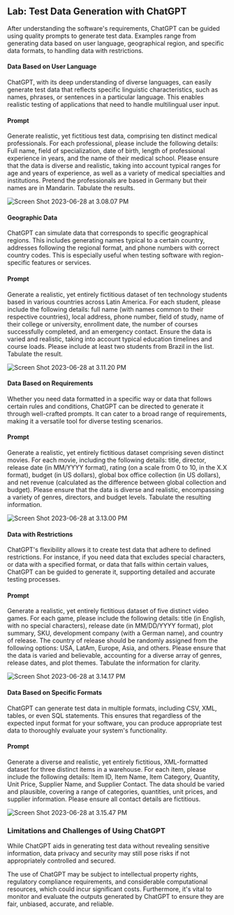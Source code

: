 ## Lab: Test Data Generation with ChatGPT

After understanding the software\'s requirements, ChatGPT can be guided
using quality prompts to generate test data. Examples range from
generating data based on user language, geographical region, and
specific data formats, to handling data with restrictions.

#### Data Based on User Language

ChatGPT, with its deep understanding of diverse languages, can easily
generate test data that reflects specific linguistic characteristics,
such as names, phrases, or sentences in a particular language. This
enables realistic testing of applications that need to handle
multilingual user input.

#### Prompt

Generate realistic, yet fictitious test data, comprising ten distinct
medical professionals. For each professional, please include the
following details: Full name, field of specialization, date of birth,
length of professional experience in years, and the name of their
medical school. Please ensure that the data is diverse and realistic,
taking into account typical ranges for age and years of experience, as
well as a variety of medical specialties and institutions. Pretend the
professionals are based in Germany but their names are in Mandarin.
Tabulate the results.

![Screen Shot 2023-06-28 at 3.08.07
PM](./images/Screen%20Shot%202023-06-28%20at%203.08.07%20PM.png)


#### Geographic Data

ChatGPT can simulate data that corresponds to specific geographical
regions. This includes generating names typical to a certain country,
addresses following the regional format, and phone numbers with correct
country codes. This is especially useful when testing software with
region-specific features or services.

#### Prompt

Generate a realistic, yet entirely fictitious dataset of ten technology
students based in various countries across Latin America. For each
student, please include the following details: full name (with names
common to their respective countries), local address, phone number,
field of study, name of their college or university, enrollment date,
the number of courses successfully completed, and an emergency contact.
Ensure the data is varied and realistic, taking into account typical
education timelines and course loads. Please include at least two
students from Brazil in the list. Tabulate the result.

![Screen Shot 2023-06-28 at 3.11.20
PM](./images/Screen%20Shot%202023-06-28%20at%203.11.20%20PM.png)


#### Data Based on Requirements

Whether you need data formatted in a specific way or data that follows
certain rules and conditions, ChatGPT can be directed to generate it
through well-crafted prompts. It can cater to a broad range of
requirements, making it a versatile tool for diverse testing scenarios.

#### Prompt

Generate a realistic, yet entirely fictitious dataset comprising seven
distinct movies. For each movie, including the following details: title,
director, release date (in MM/YYYY format), rating (on a scale from 0 to
10, in the X.X format), budget (in US dollars), global box office
collection (in US dollars), and net revenue (calculated as the
difference between global collection and budget). Please ensure that the
data is diverse and realistic, encompassing a variety of genres,
directors, and budget levels. Tabulate the resulting information.

![Screen Shot 2023-06-28 at 3.13.00
PM](./images/Screen%20Shot%202023-06-28%20at%203.13.00%20PM.png)


#### Data with Restrictions

ChatGPT\'s flexibility allows it to create test data that adhere to
defined restrictions. For instance, if you need data that excludes
special characters, or data with a specified format, or data that falls
within certain values, ChatGPT can be guided to generate it, supporting
detailed and accurate testing processes.

#### Prompt

Generate a realistic, yet entirely fictitious dataset of five distinct
video games. For each game, please include the following details: title
(in English, with no special characters), release date (in MM/DD/YYYY
format), plot summary, SKU, development company (with a German name),
and country of release. The country of release should be randomly
assigned from the following options: USA, LatAm, Europe, Asia, and
others. Please ensure that the data is varied and believable, accounting
for a diverse array of genres, release dates, and plot themes. Tabulate
the information for clarity.

![Screen Shot 2023-06-28 at 3.14.17
PM](./images/Screen%20Shot%202023-06-28%20at%203.14.17%20PM.png)



#### Data Based on Specific Formats

ChatGPT can generate test data in multiple formats, including CSV, XML,
tables, or even SQL statements. This ensures that regardless of the
expected input format for your software, you can produce appropriate
test data to thoroughly evaluate your system\'s functionality.

#### Prompt

Generate a diverse and realistic, yet entirely fictitious, XML-formatted
dataset for three distinct items in a warehouse. For each item, please
include the following details: Item ID, Item Name, Item Category,
Quantity, Unit Price, Supplier Name, and Supplier Contact. The data
should be varied and plausible, covering a range of categories,
quantities, unit prices, and supplier information. Please ensure all
contact details are fictitious.

![Screen Shot 2023-06-28 at 3.15.47
PM](./images/Screen%20Shot%202023-06-28%20at%203.15.47%20PM.png)


### Limitations and Challenges of Using ChatGPT 

While ChatGPT aids in generating test data without revealing sensitive
information, data privacy and security may still pose risks if not
appropriately controlled and secured.

The use of ChatGPT may be subject to intellectual property rights,
regulatory compliance requirements, and considerable computational
resources, which could incur significant costs. Furthermore, it\'s vital
to monitor and evaluate the outputs generated by ChatGPT to ensure they
are fair, unbiased, accurate, and reliable.

